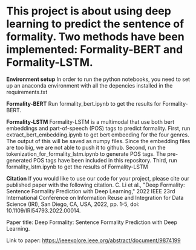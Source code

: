 # This project is about using deep learning to predict the sentence of formality. Two methods have been implemented: Formality-BERT and Formality-LSTM.

**Environment setup**
In order to run the python notebooks, you need to set up an anaconda environment with all the depencies installed in the requirements.txt

**Formality-BERT**
Run formality_bert.ipynb to get the results for Formality-BERT.

**Formality-LSTM**
Formality-LSTM is a multimodal that use both bert embeddings and part-of-speech (POS) tags to predict formality.
First, run extract_bert_embedding.ipynb to get bert embeeding for the four genres. The output of this will be saved as numpy files. Since the embedding files are too big, we are not able to push it to github.
Second, run the tokenization_for_formality_lstm.ipynb to generate POS tags. The pre-generated POS tags have been included in this repository.
Third, run formality_lstm.ipynb to get the results of Formality-LSTM

**Citation**
If you would like to use our code for your project, please cite our published paper with the following citation.
C. Li et al., "Deep Formality: Sentence Formality Prediction with Deep Learning," 2022 IEEE 23rd International Conference on Information Reuse and Integration for Data Science (IRI), San Diego, CA, USA, 2022, pp. 1-5, doi: 10.1109/IRI54793.2022.00014.

Paper title:
Deep Formality: Sentence Formality Prediction with Deep Learning.

Link to paper:
https://ieeexplore.ieee.org/abstract/document/9874199


